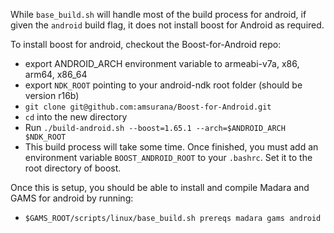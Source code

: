 While `base_build.sh` will handle most of the build process for android,
if given the `android` build flag, it does not install boost for Android
as required.

To install boost for android, checkout the Boost-for-Android repo:

* export ANDROID_ARCH environment variable to armeabi-v7a, x86, arm64, x86_64
* export `NDK_ROOT` pointing to your android-ndk root folder  (should be version r16b)
* `git clone git@github.com:amsurana/Boost-for-Android.git`
* `cd` into the new directory
* Run `./build-android.sh --boost=1.65.1 --arch=$ANDROID_ARCH $NDK_ROOT`
* This build process will take some time. Once finished, you must add an
environment variable `BOOST_ANDROID_ROOT` to your `.bashrc`. Set it to the root directory of boost.

Once this is setup, you should be able to install and compile Madara and GAMS for android by running:

* `$GAMS_ROOT/scripts/linux/base_build.sh prereqs madara gams android`

